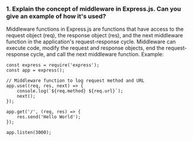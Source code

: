 ### 1. Explain the concept of middleware in Express.js. Can you give an example of how it's used?
Middleware functions in Express.js are functions that have access to the request object (req), the response object (res), and the next middleware function in the application's request-response cycle. Middleware can execute code, modify the request and response objects, end the request-response cycle, and call the next middleware function. Example:
```
const express = require('express');
const app = express();

// Middleware function to log request method and URL
app.use((req, res, next) => {
    console.log(`${req.method} ${req.url}`);
    next();
});

app.get('/', (req, res) => {
    res.send('Hello World');
});

app.listen(3000);
```
